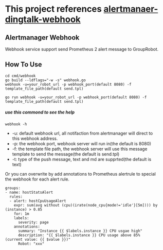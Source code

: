 # This project references [alertmanaer-dingtalk-webhook](https://github.com/yunlzheng/alertmanaer-dingtalk-webhook) 
## Alertmanager Webhook
Webhook service support send Prometheus 2 alert message to GroupRobot.

## How To Use

```
cd cmd/webhook
go build --ldflags="-w -s" webhook.go
webhook -u=your_robot_url -p webhook_port(default 8080) -f template_file_path(default send.tpl) 
```

```
go run webhook -u=your_robot_url -p webhook_port(default 8080) -f template_file_path(default send.tpl)
```

##### use this commond to see the help
```
webhook -h
```

* -u: default webhook url, all notifaction from alertmanager will direct to this webhook address.
* -p: the webhook port, webhook server will run in(the default is 8080)
* -f: the template file path, the webhook server will use this message template to send the message(the default is send.tpl)
* -t: type of the push message, text and md are supprted(the default is text)

Or you can overwrite by add annotations to Prometheus alertrule to special the webhook for each alert rule.

```
groups:
- name: hostStatsAlert
  rules:
  - alert: hostCpuUsageAlert
    expr: sum(avg without (cpu)(irate(node_cpu{mode!='idle'}[5m]))) by (instance) > 0.85
    for: 1m
    labels:
      severity: page
    annotations:
      summary: "Instance {{ $labels.instance }} CPU usgae high"
      description: "{{ $labels.instance }} CPU usage above 85% (current value: {{ $value }})"
      Robot: "xxx"
```
